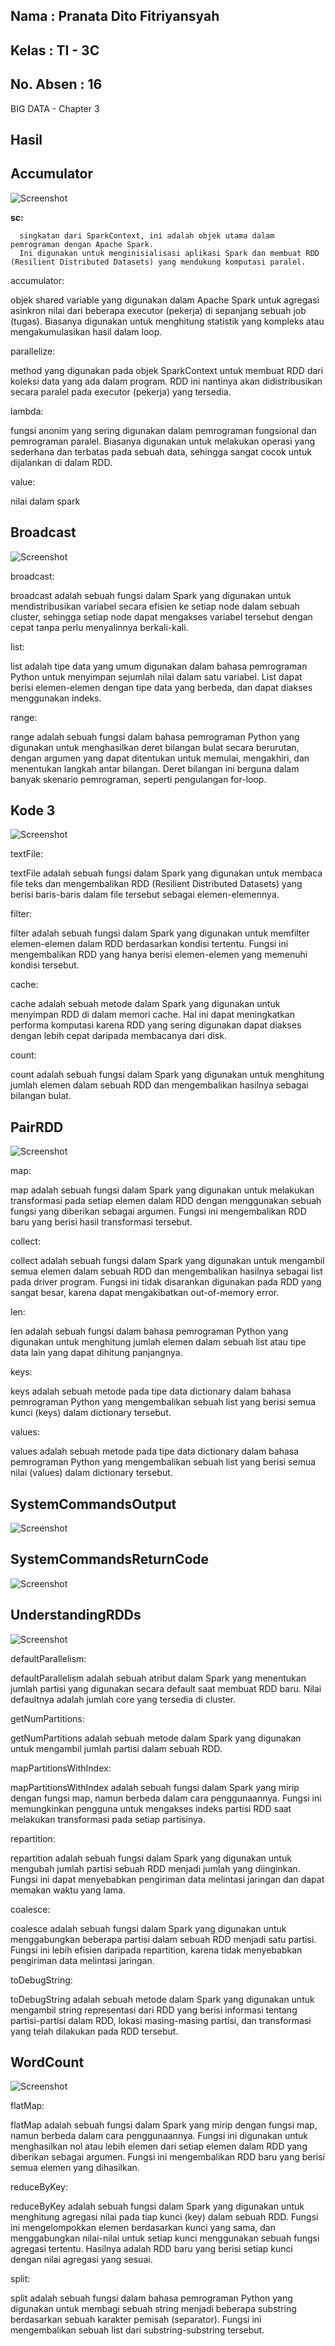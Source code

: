 ## Nama      : Pranata Dito Fitriyansyah
## Kelas     : TI - 3C
## No. Absen : 16

BIG DATA - Chapter 3

## Hasil

## Accumulator

![Screenshot](image/Accumulator.png)

**sc:** 

      singkatan dari SparkContext, ini adalah objek utama dalam pemrograman dengan Apache Spark. 
      Ini digunakan untuk menginisialisasi aplikasi Spark dan membuat RDD (Resilient Distributed Datasets) yang mendukung komputasi paralel.

accumulator: 

objek shared variable yang digunakan dalam Apache Spark untuk agregasi asinkron nilai dari beberapa executor (pekerja) di sepanjang sebuah job (tugas). Biasanya digunakan untuk menghitung statistik yang kompleks atau mengakumulasikan hasil dalam loop.

parallelize: 

method yang digunakan pada objek SparkContext untuk membuat RDD dari koleksi data yang ada dalam program. RDD ini nantinya akan didistribusikan secara paralel pada executor (pekerja) yang tersedia.

lambda: 

fungsi anonim yang sering digunakan dalam pemrograman fungsional dan pemrograman paralel. Biasanya digunakan untuk melakukan operasi yang sederhana dan terbatas pada sebuah data, sehingga sangat cocok untuk dijalankan di dalam RDD.

value: 

nilai dalam spark

## Broadcast

![Screenshot](image/Broadcast.png)

broadcast: 

broadcast adalah sebuah fungsi dalam Spark yang digunakan untuk mendistribusikan variabel secara efisien ke setiap node dalam sebuah cluster, sehingga setiap node dapat mengakses variabel tersebut dengan cepat tanpa perlu menyalinnya berkali-kali.

list: 

list adalah tipe data yang umum digunakan dalam bahasa pemrograman Python untuk menyimpan sejumlah nilai dalam satu variabel. List dapat berisi elemen-elemen dengan tipe data yang berbeda, dan dapat diakses menggunakan indeks.

range: 

range adalah sebuah fungsi dalam bahasa pemrograman Python yang digunakan untuk menghasilkan deret bilangan bulat secara berurutan, dengan argumen yang dapat ditentukan untuk memulai, mengakhiri, dan menentukan langkah antar bilangan. Deret bilangan ini berguna dalam banyak skenario pemrograman, seperti pengulangan for-loop.

## Kode 3
![Screenshot](image/Kode3.png)

textFile: 

textFile adalah sebuah fungsi dalam Spark yang digunakan untuk membaca file teks dan mengembalikan RDD (Resilient Distributed Datasets) yang berisi baris-baris dalam file tersebut sebagai elemen-elemennya.

filter: 

filter adalah sebuah fungsi dalam Spark yang digunakan untuk memfilter elemen-elemen dalam RDD berdasarkan kondisi tertentu. Fungsi ini mengembalikan RDD yang hanya berisi elemen-elemen yang memenuhi kondisi tersebut.

cache: 

cache adalah sebuah metode dalam Spark yang digunakan untuk menyimpan RDD di dalam memori cache. Hal ini dapat meningkatkan performa komputasi karena RDD yang sering digunakan dapat diakses dengan lebih cepat daripada membacanya dari disk.

count: 

count adalah sebuah fungsi dalam Spark yang digunakan untuk menghitung jumlah elemen dalam sebuah RDD dan mengembalikan hasilnya sebagai bilangan bulat.

## PairRDD

![Screenshot](image/PairRDD.png)

map: 

map adalah sebuah fungsi dalam Spark yang digunakan untuk melakukan transformasi pada setiap elemen dalam RDD dengan menggunakan sebuah fungsi yang diberikan sebagai argumen. Fungsi ini mengembalikan RDD baru yang berisi hasil transformasi tersebut.

collect: 

collect adalah sebuah fungsi dalam Spark yang digunakan untuk mengambil semua elemen dalam sebuah RDD dan mengembalikan hasilnya sebagai list pada driver program. Fungsi ini tidak disarankan digunakan pada RDD yang sangat besar, karena dapat mengakibatkan out-of-memory error.

len: 

len adalah sebuah fungsi dalam bahasa pemrograman Python yang digunakan untuk menghitung jumlah elemen dalam sebuah list atau tipe data lain yang dapat dihitung panjangnya.

keys: 

keys adalah sebuah metode pada tipe data dictionary dalam bahasa pemrograman Python yang mengembalikan sebuah list yang berisi semua kunci (keys) dalam dictionary tersebut.

values: 

values adalah sebuah metode pada tipe data dictionary dalam bahasa pemrograman Python yang mengembalikan sebuah list yang berisi semua nilai (values) dalam dictionary tersebut.

## SystemCommandsOutput

![Screenshot](image/SystemCommandsOutput.png)

## SystemCommandsReturnCode

![Screenshot](image/SystemCommandsReturnCode.png)

## UnderstandingRDDs

![Screenshot](image/UnderstandingRDDs.png)

defaultParallelism: 

defaultParallelism adalah sebuah atribut dalam Spark yang menentukan jumlah partisi yang digunakan secara default saat membuat RDD baru. Nilai defaultnya adalah jumlah core yang tersedia di cluster.

getNumPartitions: 

getNumPartitions adalah sebuah metode dalam Spark yang digunakan untuk mengambil jumlah partisi dalam sebuah RDD.

mapPartitionsWithIndex: 

mapPartitionsWithIndex adalah sebuah fungsi dalam Spark yang mirip dengan fungsi map, namun berbeda dalam cara penggunaannya. Fungsi ini memungkinkan pengguna untuk mengakses indeks partisi RDD saat melakukan transformasi pada setiap partisinya.

repartition: 

repartition adalah sebuah fungsi dalam Spark yang digunakan untuk mengubah jumlah partisi sebuah RDD menjadi jumlah yang diinginkan. Fungsi ini dapat menyebabkan pengiriman data melintasi jaringan dan dapat memakan waktu yang lama.

coalesce: 

coalesce adalah sebuah fungsi dalam Spark yang digunakan untuk menggabungkan beberapa partisi dalam sebuah RDD menjadi satu partisi. Fungsi ini lebih efisien daripada repartition, karena tidak menyebabkan pengiriman data melintasi jaringan.

toDebugString: 

toDebugString adalah sebuah metode dalam Spark yang digunakan untuk mengambil string representasi dari RDD yang berisi informasi tentang partisi-partisi dalam RDD, lokasi masing-masing partisi, dan transformasi yang telah dilakukan pada RDD tersebut.

## WordCount

![Screenshot](image/WordCount.png)

flatMap: 

flatMap adalah sebuah fungsi dalam Spark yang mirip dengan fungsi map, namun berbeda dalam cara penggunaannya. Fungsi ini digunakan untuk menghasilkan nol atau lebih elemen dari setiap elemen dalam RDD yang diberikan sebagai argumen. Fungsi ini mengembalikan RDD baru yang berisi semua elemen yang dihasilkan.

reduceByKey: 

reduceByKey adalah sebuah fungsi dalam Spark yang digunakan untuk menghitung agregasi nilai pada tiap kunci (key) dalam sebuah RDD. Fungsi ini mengelompokkan elemen berdasarkan kunci yang sama, dan menggabungkan nilai-nilai untuk setiap kunci menggunakan sebuah fungsi agregasi tertentu. Hasilnya adalah RDD baru yang berisi setiap kunci dengan nilai agregasi yang sesuai.

split: 

split adalah sebuah fungsi dalam bahasa pemrograman Python yang digunakan untuk membagi sebuah string menjadi beberapa substring berdasarkan sebuah karakter pemisah (separator). Fungsi ini mengembalikan sebuah list dari substring-substring tersebut.

